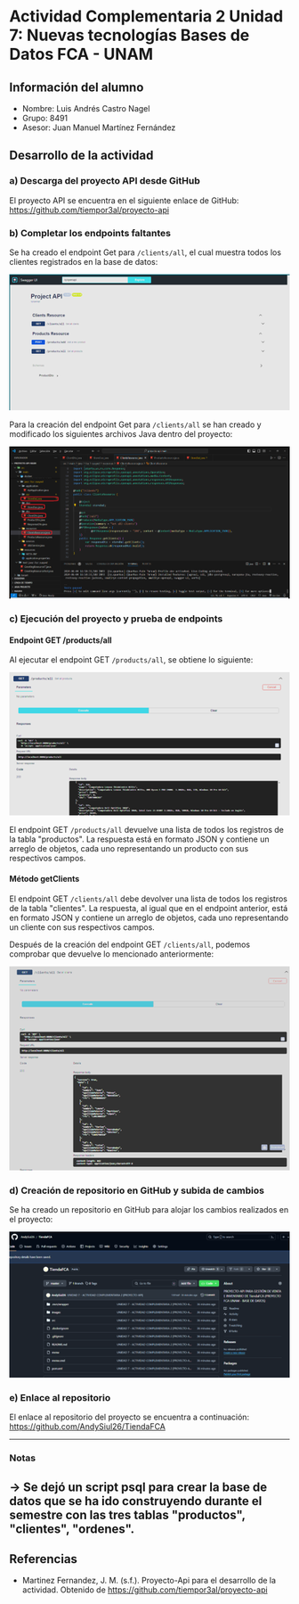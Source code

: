 # Actividad Complementaria 2 Unidad 7: Nuevas tecnologías Bases de Datos FCA - UNAM

## Información del alumno
- Nombre: Luis Andrés Castro Nagel
- Grupo: 8491
- Asesor: Juan Manuel Martínez Fernández

## Desarrollo de la actividad

### a) Descarga del proyecto API desde GitHub
El proyecto API se encuentra en el siguiente enlace de GitHub:
https://github.com/tiempor3al/proyecto-api

### b) Completar los endpoints faltantes
Se ha creado el endpoint Get para `/clients/all`, el cual muestra todos los clientes registrados en la base de datos:

![Captura de pantalla del endpoint /clients/all](./images/endpoints.png)


Para la creación del endpoint Get para `/clients/all` se han creado y modificado los siguientes archivos Java dentro del proyecto:

![Captura de pantalla de los archivos Java modificados](./images/codigoGetClients.png)

### c) Ejecución del proyecto y prueba de endpoints

#### Endpoint GET /products/all
Al ejecutar el endpoint GET `/products/all`, se obtiene lo siguiente:

![Captura de pantalla del resultado de /products/all](./images/getProducts.png)

El endpoint GET `/products/all` devuelve una lista de todos los registros de la tabla "productos". La respuesta está en formato JSON y contiene un arreglo de objetos, cada uno representando un producto con sus respectivos campos.

#### Método getClients
El endpoint GET `/clients/all` debe devolver una lista de todos los registros de la tabla "clientes". La respuesta, al igual que en el endpoint anterior, está en formato JSON y contiene un arreglo de objetos, cada uno representando un cliente con sus respectivos campos.

Después de la creación del endpoint GET `/clients/all`, podemos comprobar que devuelve lo mencionado anteriormente:

![Captura de pantalla del resultado de /clients/all](./images/getClientsResponse.png)

### d) Creación de repositorio en GitHub y subida de cambios
Se ha creado un repositorio en GitHub para alojar los cambios realizados en el proyecto:

![Captura de pantalla de la creación del repositorio en GitHub](./images/GitHubSc.png)

### e) Enlace al repositorio
El enlace al repositorio del proyecto se encuentra a continuación:
https://github.com/AndySiul26/TiendaFCA

---
### Notas
-> Se dejó un script psql para crear la base de datos que se ha ido construyendo durante el semestre con las tres tablas "productos", "clientes", "ordenes".
---
## Referencias
- Martinez Fernandez, J. M. (s.f.). Proyecto-Api para el desarrollo de la actividad. Obtenido de https://github.com/tiempor3al/proyecto-api